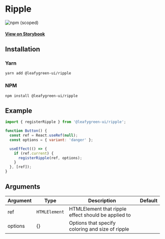 # Ripple

![npm (scoped)](https://img.shields.io/npm/v/@leafygreen-ui/ripple.svg)

#### [View on Storybook](https://mongodb.github.io/leafygreen-ui/?path=/story/ripple--default)

## Installation

### Yarn

```shell
yarn add @leafygreen-ui/ripple
```

### NPM

```shell
npm install @leafygreen-ui/ripple
```

## Example

```js
import { registerRipple } from '@leafygreen-ui/ripple';

function Button() {
  const ref = React.useRef(null);
  const options = { variant: 'danger' };

  useEffect(() => {
    if (ref.current) {
      registerRipple(ref, options);
    }
  }, [ref]);
}
```

## Arguments

| Argument | Type          | Description                                         | Default |
| -------- | ------------- | --------------------------------------------------- | ------- |
| ref      | `HTMLElement` | HTMLElement that ripple effect should be applied to |         |
| options  | {}            | Options that specify coloring and size of ripple    |         |
